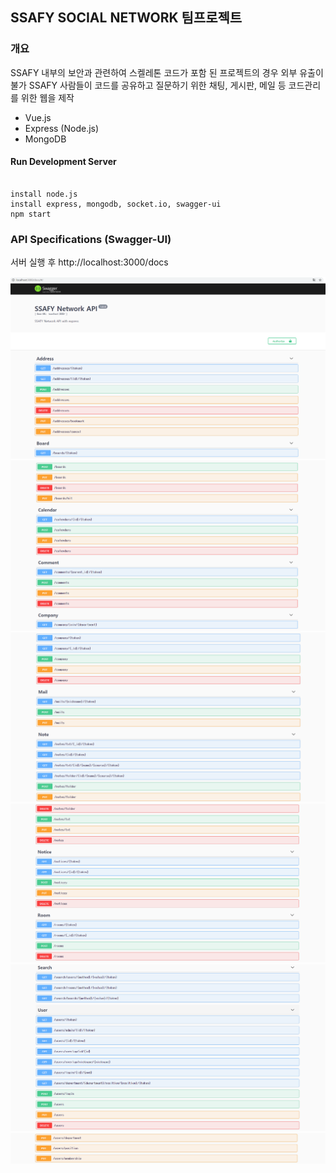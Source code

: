 ## SSAFY SOCIAL NETWORK 팀프로젝트

### 개요

SSAFY 내부의 보안과 관련하여 스켈레톤 코드가 포함 된 프로젝트의 경우 외부 유출이 불가
SSAFY 사람들이 코드를 공유하고 질문하기 위한 채팅, 게시판, 메일 등 코드관리를 위한 웹을 제작

- Vue.js
- Express (Node.js)
- MongoDB


#### Run Development Server
```

install node.js 
install express, mongodb, socket.io, swagger-ui
npm start

```

### API Specifications (Swagger-UI)

서버 실행 후
http://localhost:3000/docs

![1](./swagger-ui/1.PNG)
![2](./swagger-ui/2.PNG)
![3](./swagger-ui/3.PNG)
![4](./swagger-ui/4.PNG)
![5](./swagger-ui/5.PNG)
![6](./swagger-ui/6.PNG)
